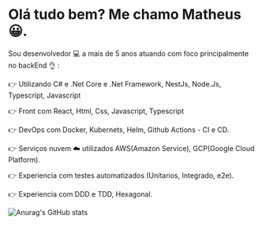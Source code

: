 <h1>Olá tudo bem? Me chamo Matheus 😀.</h1>


Sou desenvolvedor :computer: a mais de 5 anos 
atuando com foco principalmente no backEnd :ok_hand: :

:point_right: Utilizando  C# e .Net Core e .Net Framework, NestJs, Node.Js, Typescript, Javascript


:point_right: Front com React, Html, Css, Javascript, Typescript


:point_right: DevOps com  Docker, Kubernets, Helm, Github Actions - CI e CD.


:point_right: Serviços nuvem :cloud: utilizados AWS(Amazon Service), GCP(Google Cloud Platform).


:point_right: Experiencia com testes automatizados (Unitarios, Integrado, e2e).


:point_right: Experiencia com DDD e TDD, Hexagonal.


![Anurag's GitHub stats](https://github-readme-stats.vercel.app/api?username=Mateusrreis&show_icons=true&theme=transparent)
